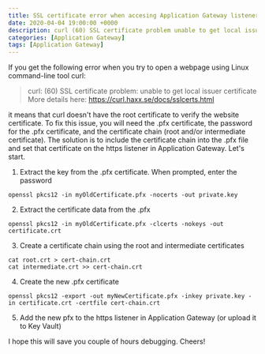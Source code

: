 ```yaml
---
title: SSL certificate error when accesing Application Gateway listener with curl
date: 2020-04-04 19:00:00 +0000
description: curl (60) SSL certificate problem unable to get local issuer certificate
categories: [Application Gateway]
tags: [Application Gateway]
---
```

If you get the following error when you try to open a webpage using Linux command-line tool curl:
>curl: (60) SSL certificate problem: unable to get local issuer certificate
More details here: https://curl.haxx.se/docs/sslcerts.html

it means that curl doesn't have the root certificate to verify the website certificate. To fix this issue, you will need the .pfx certificate, the password for the .pfx certificate, and the certificate chain (root and/or intermediate certificate). The solution is to include the certificate chain into the .pfx file and set that certificate on the https listener in Application Gateway. Let's start.

1.	Extract the key from the .pfx certificate. When prompted, enter the password
```shell
openssl pkcs12 -in myOldCertificate.pfx -nocerts -out private.key
```
2.	Extract the certificate data from the .pfx
```shell
openssl pkcs12 -in myOldCertificate.pfx -clcerts -nokeys -out certificate.crt
```
3.	Create a certificate chain using the root and intermediate certificates
```shell
cat root.crt > cert-chain.crt
cat intermediate.crt >> cert-chain.crt
```
4.	Create the new .pfx certificate
```shell
openssl pkcs12 -export -out myNewCertificate.pfx -inkey private.key -in certificate.crt -certfile cert-chain.crt
```
5.	Add the new pfx to the https listener in Application Gateway (or upload it to Key Vault)

I hope this will save you couple of hours debugging. Cheers!
